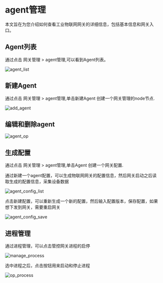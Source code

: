 # agent管理

本文旨在为您介绍如何查看工业物联网网关的详细信息，包括基本信息和网关入口。

## Agent列表

通过点击 网关管理 > agent管理,可以看到Agent列表。

![agent_list](/docs-assets/img/gateway/agent_list.png)

## 新建Agent

通过点击 网关管理 > agent管理,单击新建Agent 创建一个网关管理的node节点.

![add_agent](/docs-assets/img/gateway/add_agent.png)

## 编辑和删除agent

![agent_op](/docs-assets/img/gateway/agent_op.png)

## 生成配置


通过点击 网关管理 > agent管理,单击Agent 创建一个网关配置.

通过新建一个agent配置，可以生成物联网网关的配置信息，然后网关启动之后读取生成的配置信息，采集设备数据

![agent_config_list](/docs-assets/img/gateway/agent_config_list.png)

点击新建配置，可以重新生成一个新的配置，然后输入配置版本，保存配置，如果想下发到网关，需要重启网关

![agent_config_save](/docs-assets/img/gateway/agent_config_save.png)

## 进程管理

通过进程管理，可以点击管控网关进程的启停

![manage_process](/docs-assets/img/gateway/manage_process.png)

选中进程之后，点击按钮用来启动和停止进程

![op_process](/docs-assets/img/gateway/op_process.png)